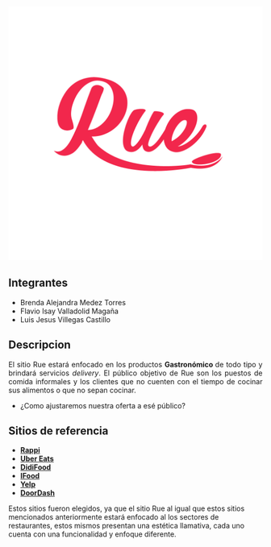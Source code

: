 <img src="design/Rue_logo_pink.png" alt="img" style="zoom:50%;" />

## Integrantes
* Brenda Alejandra Medez Torres
* Flavio Isay Valladolid Magaña
* Luis Jesus Villegas Castillo

## Descripcion
<p align="justify">
El sitio Rue estará enfocado en los productos <strong>
Gastronómico
</strong>de todo tipo y brindará servicios <em>delivery</em>.
El público objetivo de Rue son los puestos de comida informales y los clientes que no cuenten con el tiempo de cocinar sus alimentos  o que no sepan cocinar.
</p>


* ¿Como ajustaremos nuestra oferta a esé público?



## Sitios de referencia
* **[Rappi](https://www.rappi.com.mx/)**
* **[Uber Eats](https://www.ubereats.com/)**
* **[DidiFood](https://www.didi-food.com/es-MX)**
* **[IFood](http://ifoodmexico.com.mx/)**
* **[Yelp](https://www.yelp.com/)**
* **[DoorDash](https://www.doordash.com/)**

<ppEl align="justify">Estos sitios fueron elegidos, ya que el sitio Rue al igual que estos sitios mencionados anteriormente estará enfocado al los sectores de restaurantes, estos mismos presentan una estética llamativa, cada uno cuenta con una funcionalidad y enfoque diferente.</ppEl>

